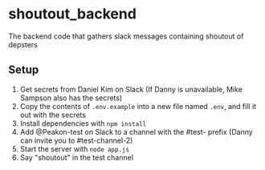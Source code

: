 # shoutout_backend

The backend code that gathers slack messages containing shoutout of depsters

## Setup

1. Get secrets from Daniel Kim on Slack
   (If Danny is unavailable, Mike Sampson also has the secrets)
1. Copy the contents of `.env.example` into a new file named `.env`, and fill it out with the secrets
1. Install dependencies with `npm install`
1. Add @Peakon-test on Slack to a channel with the #test- prefix (Danny can invite you to #test-channel-2)
1. Start the server with `node app.js`
1. Say "shoutout" in the test channel
